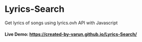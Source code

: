 # Lyrics-Search
Get lyrics of songs using lyrics.ovh API with Javascript
#### Live Demo: https://created-by-varun.github.io/Lyrics-Search/
